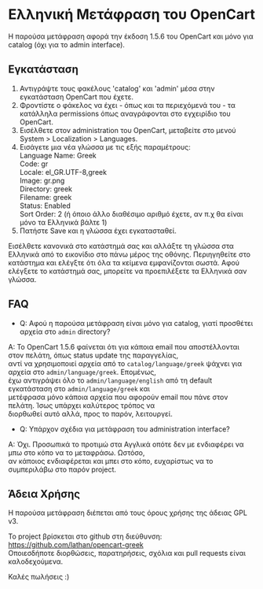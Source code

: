 Ελληνική Μετάφραση του OpenCart
===============================

Η παρούσα μετάφραση αφορά την έκδοση 1.5.6 του OpenCart και μόνο για catalog (όχι για το admin interface).
  
Εγκατάσταση
-----------
1. Αντιγράψτε τους φακέλους 'catalog' και 'admin' μέσα στην εγκατάσταση OpenCart που έχετε.
2. Φροντίστε ο φάκελος να έχει - όπως και τα περιεχόμενά του - τα κατάλληλα permissions
  όπως αναγράφονται στο εγχειρίδιο του OpenCart.
3. Εισέλθετε στον administration του OpenCart, μεταβείτε στο μενού System > Localization > Languages.
4. Εισάγετε μια νέα γλώσσα με τις εξής παραμέτρους:  
  Language Name: Greek  
  Code: gr  
  Locale: el_GR.UTF-8,greek  
  Image: gr.png  
  Directory: greek  
  Filename: greek  
  Status: Enabled  
  Sort Order: 2 (ή όποιο άλλο διαθέσιμο αριθμό έχετε, αν π.χ θα είναι μόνο τα Ελληνικά βάλτε 1)
5. Πατήστε Save και η γλώσσα έχει εγκατασταθεί.

  Εισέλθετε κανονικά στο κατάστημά σας και αλλάξτε τη γλώσσα στα Ελληνικά από το εικονίδιο στο πάνω μέρος
της οθόνης. Περιηγηθείτε στο κατάστημα και ελέγξτε ότι όλα τα κείμενα εμφανίζονται σωστά. Αφού ελέγξετε
το κατάστημά σας, μπορείτε να προεπιλέξετε τα Ελληνικά σαν γλώσσα.

FAQ
---
* Q: Αφού η παρούσα μετάφραση είναι μόνο για catalog, γιατί προσθέτει αρχεία στο `admin` directory?

A: Το OpenCart 1.5.6 φαίνεται ότι για κάποια email που αποστέλλονται στον πελάτη, όπως status update της παραγγελίας,  
αντί να χρησιμοποιεί αρχεία από το `catalog/language/greek` ψάχνει για αρχεία στο `admin/language/greek`. Επομένως,  
έχω αντιγράψει όλο το `admin/language/english` από τη default εγκατάσταση στο `admin/language/greek` και  
μετέφρασα μόνο κάποια αρχεία που αφορούν email που πάνε στον πελάτη. Ίσως υπάρχει καλύτερος τρόπος να  
διορθωθεί αυτό αλλά, προς το παρόν, λειτουργεί.

* Q: Υπάρχον σχέδια για μετάφραση του administration interface?

A: Όχι. Προσωπικά το προτιμώ στα Αγγλικά οπότε δεν με ενδιαφέρει να μπω στο κόπο να το μεταφράσω. Ωστόσο,  
αν κάποιος ενδιαφέρεται και μπει στο κόπο, ευχαρίστως να το συμπεριλάβω στο παρόν project.

Άδεια Χρήσης
------------
  Η παρούσα μετάφραση διέπεται από τους όρους χρήσης της άδειας  GPL v3.

  Το project βρίσκεται στο github στη διεύθυνση:
  https://github.com/lathan/opencart-greek  
  Οποιεσδήποτε διορθώσεις, παρατηρήσεις, σχόλια και pull requests είναι καλοδεχούμενα.


  Καλές πωλήσεις :)
